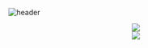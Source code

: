 
![header](https://capsule-render.vercel.app/api?type=waving&height=200&text=Hello👋&fontAlign=80&fontAlignY=40&color=gradient)
<div align="center">
 <img align="center" src="https://github-readme-stats.vercel.app/api?username=Camof1ow&theme=transparent&show_icons=true"/>
 <br>
  <img align="center" src="https://github-readme-stats.vercel.app/api/top-langs/?username=Camof1ow&theme=transparent&layout=compact&langs_count=8"/>
</div>

<!--
**Camof1ow/Camof1ow** is a ✨ _special_ ✨ repository because its `README.md` (this file) appears on your GitHub profile.

Here are some ideas to get you started:

- 🔭 I’m currently working on ...
- 🌱 I’m currently learning ...
- 👯 I’m looking to collaborate on ...
- 🤔 I’m looking for help with ...
- 💬 Ask me about ...
- 📫 How to reach me: ...
- 😄 Pronouns: ...
- ⚡ Fun fact: ...
-->

